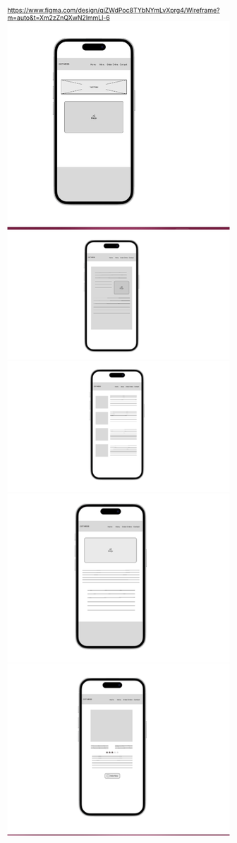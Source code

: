 https://www.figma.com/design/qjZWdPoc8TYbNYmLvXprg4/Wireframe?m=auto&t=Xm2zZnQXwN2lmmLl-6
![alt text](<Screenshot (14).png>)
![alt text](<Screenshot (15).png>)
![alt text](<Screenshot (16).png>)
![alt text](<Screenshot (17).png>)
![alt text](<Screenshot (18).png>)
